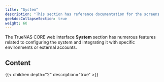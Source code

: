 ```yaml
---
title: "System"
description: "This section has reference documentation for the screens within the System menu option."
geekdocCollapseSection: true
weight: 60
---
```


The TrueNAS CORE web interface **System** section has numerous features related to configuring the system and integrating it with specific environments or external accounts.

## Content

{{< children depth="2" description="true" >}}
